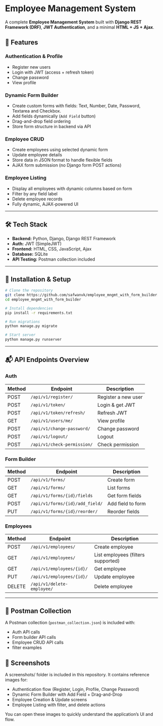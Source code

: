 # Employee Management System

A complete **Employee Management System** built with **Django REST Framework (DRF)**, **JWT Authentication**, and a minimal **HTML + JS + Ajax**.

## 📌 Features

### Authentication & Profile
- Register new users
- Login with JWT (access + refresh token)
- Change password
- View profile

### Dynamic Form Builder
- Create custom forms with fields: Text, Number, Date, Password, Textarea and Checkbox.
- Add fields dynamically (`Add Field` button)
- Drag-and-drop field ordering
- Store form structure in backend via API

### Employee CRUD
- Create employees using selected dynamic form
- Update employee details
- Store data in JSON format to handle flexible fields
- AJAX form submission (no Django form POST actions)

### Employee Listing
- Display all employees with dynamic columns based on form
- Filter by any field label
- Delete employee records
- Fully dynamic, AJAX-powered UI

---

## 🛠️ Tech Stack
- **Backend:** Python, Django, Django REST Framework
- **Auth:** JWT (SimpleJWT)
- **Frontend:** HTML, CSS, JavaScript, Ajax
- **Database:** SQLite
- **API Testing:** Postman collection included

---

## 🚀 Installation & Setup

```bash
# Clone the repository
git clone https://github.com/safwanvk/employee_mngmt_with_form_builder.git
cd employee_mngmt_with_form_builder

# Install dependencies
pip install -r requirements.txt

# Run migrations
python manage.py migrate

# Start server
python manage.py runserver
```

---

## 📬 API Endpoints Overview

### Auth
| Method | Endpoint | Description |
|--------|----------|-------------|
| POST | `/api/v1/register/` | Register a new user |
| POST | `/api/v1/token/` | Login & get JWT |
| POST | `/api/v1/token/refresh/` | Refresh JWT |
| GET  | `/api/v1/users/me/` | View profile |
| POST | `/api/v1/change-password/` | Change password |
| POST | `/api/v1/logout/` | Logout |
| POST | `/api/v1/check-permission/` | Check permission |


### Form Builder
| Method | Endpoint | Description |
|--------|----------|-------------|
| POST | `/api/v1/forms/` | Create form |
| GET | `/api/v1/forms/` | List forms |
| GET | `/api/v1/forms/{id}/fields` | Get form fields |
| POST | `/api/v1/forms/{id}/add_field/` | Add field to form |
| PUT | `/api/v1/forms/{id}/reorder/` | Reorder fields |

### Employees
| Method | Endpoint | Description |
|--------|----------|-------------|
| POST | `/api/v1/employees/` | Create employee |
| GET | `/api/v1/employees/` | List employees (filters supported) |
| GET | `/api/v1/employees/{id}/` | Get employee |
| PUT | `/api/v1/employees/{id}/` | Update employee |
| DELETE | `/api/v1/delete-employee/` | Delete employee |

---

## 🧪 Postman Collection
A Postman collection (`postman_collection.json`) is included with:
- Auth API calls
- Form builder API calls
- Employee CRUD API calls
- filter examples

## 📸 Screenshots

A screenshots/ folder is included in this repository.
It contains reference images for:

- Authentication flow (Register, Login, Profile, Change Password)
- Dynamic Form Builder with Add Field + Drag-and-Drop
- Employee Creation & Update screens
- Employee Listing with filter, and delete actions

You can open these images to quickly understand the application’s UI and flow.
